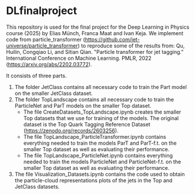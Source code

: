 # DLfinalproject

This repository is used for the final project for the Deep Learning in Physics course (2025) by Elias Münch, Franca Maat and Ivan Keja. We implement code from particle_transformer (https://github.com/jet-universe/particle_transformer) to reproduce some of the results from: Qu, Huilin, Congqiao Li, and Sitian Qian. "Particle transformer for jet tagging." International Conference on Machine Learning. PMLR, 2022 (https://arxiv.org/abs/2202.03772).

It consists of three parts.

1. The folder JetClass contains all necessary code to train the Part model on the smaller JetClass dataset.
2. The folder TopLandscape contains all necessary code to train the ParticleNet and ParT models on the smaller Top dataset.
   - The file CreateDatasets_TopLandscape.ipynb creates the smaller Top datasets that we use for training of the models. The original dataset is the Top Quark Tagging Reference Dataset (https://zenodo.org/records/2603256).
   - The file TopLandscape_ParticleTransformer.ipynb contains everything needed to train the models ParT and ParT-f.t. on the smaller Top dataset as well as evaluating their performance.
   - The file TopLandscape_ParticleNet.ipynb contains everything needed to train the models ParticleNet and ParticleNet-f.t. on the smaller Top dataset as well as evaluating their performance.
3. The file Visualization_Datasets.ipynb contains the code used to obtain the particle-cloud representations plots of the jets in the Top and JetClass datasets.

